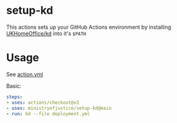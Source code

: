 # setup-kd

This actions sets up your GitHub Actions environment by installing [UKHomeOffice/kd](https://github.com/UKHomeOffice/kd) into it's `$PATH`

# Usage

See [action.yml](action.yml)

Basic:
```yaml
steps:
- uses: actions/checkout@v2
- uses: ministryofjustice/setup-kd@main
- run: kd --file deployment.yml
```